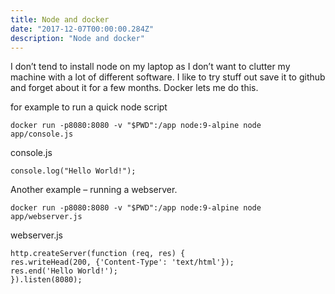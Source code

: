 ```yaml
---
title: Node and docker
date: "2017-12-07T00:00:00.284Z"
description: "Node and docker"
---
```

I don’t tend to install node on my laptop as I don’t want to clutter my machine with a lot of different software.  I like to try stuff out save it to github and forget about it for a few months.  Docker lets me do this.

for example to run a quick node script
```
docker run -p8080:8080 -v "$PWD":/app node:9-alpine node app/console.js
```
console.js
```
console.log("Hello World!");
```
Another example – running a webserver.
```
docker run -p8080:8080 -v "$PWD":/app node:9-alpine node app/webserver.js
```
webserver.js
```
http.createServer(function (req, res) {
res.writeHead(200, {'Content-Type': 'text/html'});
res.end('Hello World!');
}).listen(8080);
```
